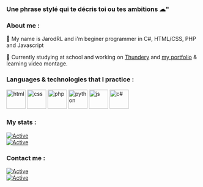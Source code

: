 ### Une phrase stylé qui te décris toi ou tes ambitions ☁"  

### About me :  
💨 My name is JarodRL and i'm beginer programmer in C#, HTML/CSS, PHP and Javascript
  
📌 Currently studying at school and working on <a href="https://github.com/Thundery/">Thundery</a> and <a href="https://github.com/JarodRL/jarodrl.github.io">my portfolio</a> & learning video montage.  
  
### Languages & technologies that I practice :  
<p align="left">
<img src="https://github.com/jessestuart/js-devicon/blob/master/icons/html5/html5-original.svg" alt="html" width="50" height="50"/>
<img src="https://github.com/jessestuart/js-devicon/blob/master/icons/css3/css3-original.svg" alt="css" width="50" height="50"/>
<img src="https://github.com/jessestuart/js-devicon/blob/master/icons/php/php-original.svg" alt="php" width="50" height="50"/>
<img src="https://github.com/jessestuart/js-devicon/blob/master/icons/python/python-original.svg" alt="python" width="50" height="50"/>
<img src="https://github.com/jessestuart/js-devicon/blob/master/icons/javascript/javascript-original.svg" alt="js" width="50" height="50"/> 
<img src="https://github.com/jessestuart/js-devicon/blob/master/icons/csharp/csharp-original.svg" alt="c#" width="50" height="50"/> 
</p>

### My stats :
[![Active](https://github-readme-stats.vercel.app/api?username=jarodrl&show_icons=true&theme=dark&count_private=true&hide=prs,issues)](https://www.github.com/JarodRL)  
[![Active](https://komarev.com/ghpvc/?username=neptune-it&color=FAC151)](https://www.github.com/JarodRL)  
  
  
### Contact me :
[![Active](https://img.shields.io/badge/Instagram-Click-pink?style=flat-square&logo=instagram)](https://www.instagram.com/jarod.mh)  
[![Active](https://img.shields.io/badge/Twitter-Click-cyan?style=flat-square&logo=twitter)](https://twitter.com/jarod.mahe)
